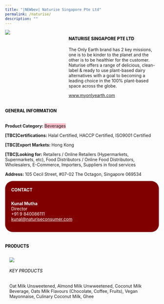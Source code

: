 ```yaml
---
title: "|NEWbev| Naturise Singapore Pte Ltd"
permalink: /naturise/
description: ""
---
```

<head>
	<div class="flex-paragraph">
		<!--hi there! this is a comment and will provide you with instructional guides-->
		<!--insert booth number here!-->
		<p style="text-transform: uppercase"></p></div>
			<div class="flex-container" style="display: flex; flex-wrap: wrap;">
				<!--insert DOWNLOAD link of company logo between the " marks!-->
			<div class="card sgds" style="flex: 1 1 40%; display: block;"><img src="https://drive.google.com/uc?export=download&id=1nLamPDEuR8J-U7AF4r90IG36iEOs4_v_"></div>
	<div class="card-sgds" style="flex: 1 1 58%; display: block; margin-left: 3px">
		<h4 style="text-transform: uppercase; color: black;"><!--insert the exhibitor's name between the <b> tags here--><b>Naturise Singapore Pte Ltd</b></h4><!--insert the exhibitor's description between the <p> tags here-->
		<p>The Only Earth brand has 2 key missions, one is to be kinder to the
planet and the other is to be healthier for the customer. Naturise
offers a range of delicious, clean-label & ready to use plant-based
dairy alternatives with a goal to becoming a leading choice in the
100% plant-based space across the globe.</p>
		<!--insert the exhibitor's website link, making sure there is "https:// www." present please. make sure the entire https link goes in between the " marks-->
		<p><a href="www.myonlyearth.com" target="_blank"><!--insert the www website link here (no need for https)-->www.myonlyearth.com</a></p>
	</div>
</div>
</head>

<body>
	<h4 style="text-transform: uppercase; color: black;"><b>General Information</b></h4>
		<div class="flex-container" style="display: flex; flex-wrap: wrap;">
			<div class="card sgds" style="flex: 1 1 65%; display: block; align-self: stretch">
			<div class="flex-paragraph">
			<p><b>Product Category: </b><span style=" background-color: pink; border-radius: 10 px;"><!--insert the exhibitor's pdt cat between the <p> tags here-->Beverages</span></p> 
				<p><b>[TBC]Certifications: </b><!--insert all the exhibitor's certifications between the </b> and </p> here-->Halal Certified, HACCP Certified, ISO9001 Certified</p>
			<p><b>[TBC]Export Markets: </b><!--insert all the exhibitor's export markets between the </b> and </p> here-->Hong Kong</p>
			<p style="margin-bottom: 10px;"><b>[TBC]Looking for: </b><!--insert all the exhibitor's potential business partners between the </b> and </p> here-->Retailers / Online Retailers (Hypermarkets, Supermarkets, etc), Food Distributors / Online Food Distributors, Wholesalers, E-Commerce, Importers, Suppliers in food services</p><p><b>Address: </b><!--insert all the exhibitor's address the </b> and </p> here-->105 Cecil Street, #07-02 The Octagon, Singapore 069534</p>
			</div>
		</div>
		<div class="card sgds" style="flex: 1 1 35%; padding: 10px; display: block; background-color: maroon; border-radius: 25px; align-self: center;">
		<h4 style="color: white; margin-top: 10px; margin-left: 10px;">CONTACT</h4>
		<div class="flex-paragraph">
			<!--replace with exhibitor's: -->
			<p style="padding: 10px; color: white;"><b><!-- POC name-->Kunal Mutha</b><br><!-- designation-->Director<br><!--contact number-->+91 9 840086111<br><!-- for linking purposes, insert their email after "mailto:"...--><a href="kunal@naturiseconsumer.com" style="color: white;"><!--...and also include the display email before </a> here-->kunal@naturiseconsumer.com</a></p>
		</div>
			</div>
		</div>
	<br>
		<h4 style="text-transform: uppercase; color: black;"><b>products</b></h4>
<div style="display: flex; flex-wrap: wrap;">
  <div class="card sgds" style="flex: 1 1 47%; margin: 10px; display: block;"><!--insert the exhibitor's DOWNLOAD image for product between the " marks here-->
	<div class="flex-image" style="display: block;"><img src="https://doc-04-3s-docs.googleusercontent.com/docs/securesc/69isnljd6u5lkd2esi0uo09d7a1dfqf2/qje24jftj2qk5nqpi5i4quhcvf1oj4ub/1676206800000/12105796777324072886/12105796777324072886/1rgI2U8Q7SodYb_BEX0WKSAGWl83p0xKG?e=download&ax=AB85Z1DK4twZieRIbuioCat1f4WXQyiQs8G8g2_bEylQ4-FllenzF-KFrA3Ce9ww5gmYl_Rjp-MqhL0g0ff2XDe0aJARXHH0YKSRC4CMseNYuHZQkwGCNn-CTBMKRUiFEc7W43HQET3nhgTeVvp5lCOCC3rZiQa-iMAWqpgriFSCHJoB5YchYTDv71pvYw_hXSP0ZcKRpSztpt7pg6nGheSDgELu6hW0isoQtL4J4jsdQKGtPtAQisyhCsfQA0uHRXgtfnvYFXCwKaMBWaqjvfFcHWRzXCP0TclBCcrDNa38g3eYMhCmY3qPKIbvKHZ8tOBMfENPYWtxRrJvF1v5e6bRU69rOWKInM2qOFuhIsw_jkmvZv64qHava-tgBP5mOGMY0KSYCmD2FiiNbpaEMIobWbmgsGHDj4MCM8a3z7F4Pmg0asdLHmOLnP9q_jtVUMN762Ij0R3WfXN4hRfpoSkSpTe__2afeqTsPnFp3O2CkBQ9_22VctlyceoIkwsS7Qogaq0DAI-UYgLjG4q4gPbwzD9ZW1eNgSqqIT_njefUINA6G_qNJ9TkE9HhMz3AFMugbUFEEU4yXwRmcJB7lkbZv0I8j7f5EIgCHluN-sq0hdSBwJzqE_r5FaDUxWC7i2YOPfJAzAfr2TUrXBqI0ufK7S4qHLXBH1UqvkvSbSfJ8_QGEWeWeA4RqG8om0IJWK05kmGPBiswCv_RuSW4naiBBliAnlSEBjFwUdDVewuqpJnkkTnBs9pzCkJUBMw87l024qEKP1x7Kg1PRnpniKUveJte6xbBSJS-9Q7xrYkn8KH0ksjsYM5YSCUxByGgLKsqrEVhceA56nSfYThPTwh3n4D6DGRBpTrlYcyQYNJhDMuhi1R6xZ7hPkpIevGIXXiC2mZXt2Rq1rTnqQa0YtcQtadXENN-sa9VV8E&uuid=c1cf3fc1-7ca9-456e-a5a7-b8cbf99cc619&authuser=0"></div>
	<div class="flex-paragraph">
		<h6 style="text-transform: uppercase; color: black;"><!--insert product name before </h6> and product description after <p>-->Key Products</h6>
		Oat Milk Unsweetened, Almond Milk Unwweetened, Coconut Milk
Beverage, Oats Milk Flavours (Chocolate, Coffee, Fruits), Vegan
Mayonnaise, Culinary Coconut Milk, Ghee





</p></div>